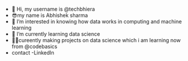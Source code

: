 - 👋 Hi, my username is  @techbhiera
- 😎my name is Abhishek sharma
- 👀 I’m interested in knowing how data works in computing and machine learning
- 🌱 I’m currently learning data science
-  🤞😎cureently making projects on data science which i am learning  now from @codebasics
-  contact -LinkedIn 

<!---
techbhiera/techbhiera is a ✨ special ✨ repository because its `README.md` (this file) appears on your GitHub profile.
You can click the Preview link to take a look at your changes.
--->
